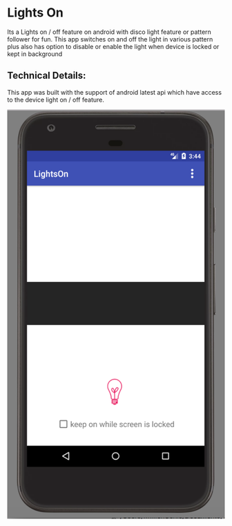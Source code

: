 # Lights On

Its a Lights on / off feature on android with disco light feature or pattern follower for fun. This app switches on and off the light in various pattern plus also has option to disable or enable the light when device is locked or kept in background

## Technical Details:
This app was built with the support of android latest api which have access to the device light on / off feature. 

![Screenshot](https://github.com/diipkumar/Lights-On/blob/master/screenshot/Screen%20Shot%202017-12-31%20at%203.44.35%20PM.png)
